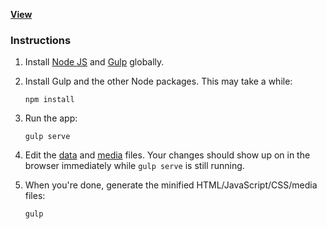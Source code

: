 **[View](http://santhoshvai.github.io/portfolio/)**

### Instructions

1. Install [Node JS](https://nodejs.org/) and [Gulp](https://gulpjs.com/) globally.

2. Install Gulp and the other Node packages. This may take a while:

   ```
   npm install
   ```

3. Run the app:

   ```
   gulp serve
   ```

4. Edit the [data](https://github.com/santhoshvai/portfolio/tree/master/app/data) and
   [media](https://github.com/santhoshvai/portfolio/tree/master/app/media) files. Your
   changes should show up on in the browser immediately while `gulp serve` is still
   running.

5. When you're done, generate the minified HTML/JavaScript/CSS/media files:

   ```
   gulp
   ```
